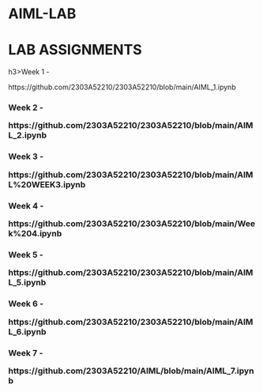 # AIML-LAB
<h1>LAB ASSIGNMENTS</h1><div></div>

<body>
  h3>Week 1 - <p>https://github.com/2303A52210/2303A52210/blob/main/AIML_1.ipynb</p></h3></div>
  <h3>Week 2 - <p>https://github.com/2303A52210/2303A52210/blob/main/AIML_2.ipynb</p></h3></div>
  <h3>Week 3 - <p>https://github.com/2303A52210/2303A52210/blob/main/AIML%20WEEK3.ipynb</p></h3></div>
   <h3>Week 4 - <p>https://github.com/2303A52210/2303A52210/blob/main/Week%204.ipynb</p></h3></div>
   <h3>Week 5 - <p>https://github.com/2303A52210/2303A52210/blob/main/AIML_5.ipynb</p></h3></div>
   <h3>Week 6 - <p>https://github.com/2303A52210/2303A52210/blob/main/AIML_6.ipynb</p></h3></div>
    <h3>Week 7 - <p>https://github.com/2303A52210/AIML/blob/main/AIML_7.ipynb</p></h3></div>
